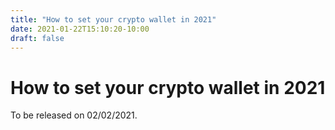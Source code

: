 ```yaml
---
title: "How to set your crypto wallet in 2021"
date: 2021-01-22T15:10:20-10:00
draft: false
---
```


# How to set your crypto wallet in 2021

To be released on 02/02/2021.
